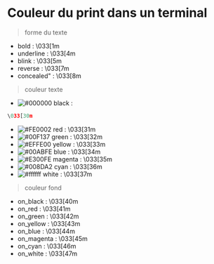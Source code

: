 # Couleur du print dans un terminal


> forme du texte

- bold       :    \033[1m
- underline  :    \033[4m
- blink      :    \033[5m
- reverse    :    \033[7m
- concealed"  :    \033[8m

> couleur texte

- ![#000000](https://via.placeholder.com/15/000000/000000?text=+) black :  
```py
\033[30m
``` 
- ![#FE0002](https://via.placeholder.com/15/FE0002/000000?text=+) red        :    \033[31m
- ![#00F137](https://via.placeholder.com/15/00F137/000000?text=+) green      :    \033[32m
- ![#EFFE00](https://via.placeholder.com/15/EFFE00/000000?text=+) yellow     :    \033[33m
- ![#00ABFE](https://via.placeholder.com/15/00ABFE/000000?text=+) blue       :    \033[34m
- ![#E300FE](https://via.placeholder.com/15/E300FE/000000?text=+) magenta    :    \033[35m
- ![#008DA2](https://via.placeholder.com/15/008DA2/000000?text=+) cyan       :    \033[36m
- ![#ffffff](https://via.placeholder.com/15/ffffff/000000?text=+) white      :    \033[37m

> couleur fond

- on_black   :    \033[40m 
- on_red     :    \033[41m
- on_green   :    \033[42m
- on_yellow  :    \033[43m
- on_blue    :    \033[44m
- on_magenta :    \033[45m
- on_cyan    :    \033[46m
- on_white   :    \033[47m
